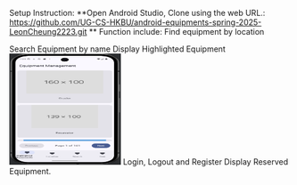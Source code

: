 Setup Instruction:
**Open Android Studio, Clone using the web URL.: https://github.com/UG-CS-HKBU/android-equipments-spring-2025-LeonCheung2223.git  **
Function include: 
Find equipment by location

Search Equipment by name
Display Highlighted Equipment 
<img src="screenshots/highlighted_equipment.png" alt="Highlighted Equipment" width="200" height="200"/>
Login, Logout and Register
Display Reserved Equipment.
